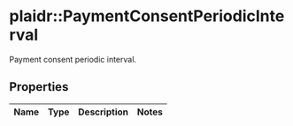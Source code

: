 # plaidr::PaymentConsentPeriodicInterval

Payment consent periodic interval.

## Properties
Name | Type | Description | Notes
------------ | ------------- | ------------- | -------------


